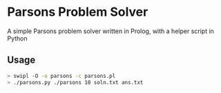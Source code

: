 
# Parsons Problem Solver

A simple Parsons problem solver written in Prolog, with a helper script in Python

## Usage
```sh
> swipl -O -o parsons -c parsons.pl
> ./parsons.py ./parsons 10 soln.txt ans.txt
```